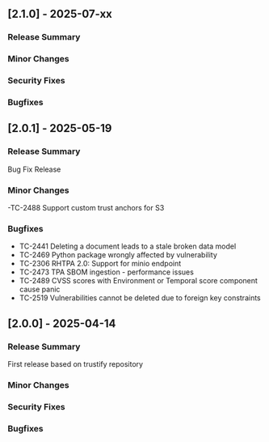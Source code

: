## [2.1.0] - 2025-07-xx

### Release Summary

### Minor Changes

### Security Fixes

### Bugfixes

## [2.0.1] - 2025-05-19

### Release Summary
Bug Fix Release

### Minor Changes
-TC-2488 Support custom trust anchors for S3

### Bugfixes
- TC-2441 Deleting a document leads to a stale broken data model
- TC-2469 Python package wrongly affected by vulnerability
- TC-2306 RHTPA 2.0: Support for minio endpoint
- TC-2473 TPA SBOM ingestion - performance issues
- TC-2489 CVSS scores with Environment or Temporal score component cause panic
- TC-2519 Vulnerabilities cannot be deleted due to foreign key constraints

## [2.0.0] - 2025-04-14

### Release Summary
First release based on trustify repository

### Minor Changes

### Security Fixes

### Bugfixes
